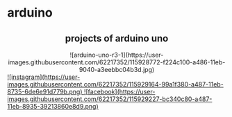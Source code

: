 # arduino




<center>   
<h2> projects of arduino uno </h2>
 ![arduino-uno-r3-1](https://user-images.githubusercontent.com/62217352/115928772-f224c100-a486-11eb-9040-a3eebbc04b3d.jpg)

</center>

<a href="https://www.instagram.com/osama_alkassaby/"> 
![instagram](https://user-images.githubusercontent.com/62217352/115929164-99a1f380-a487-11eb-8735-6de6e91d779b.png) 
</a>


<a href="https://www.facebook.com/osamaelqassaby/"> 
![facebook](https://user-images.githubusercontent.com/62217352/115929227-bc340c80-a487-11eb-8935-39213860e8d9.png) 
